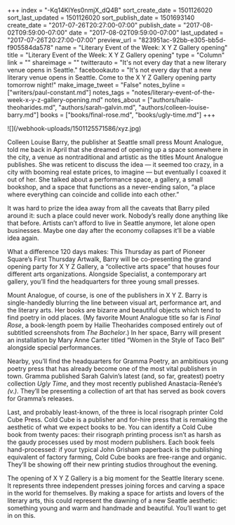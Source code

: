 +++
index = "-Kq14KIYes0nmjX_dQ4B"
sort_create_date = 1501126020
sort_last_updated = 1501126020
sort_publish_date = 1501693140
create_date = "2017-07-26T20:27:00-07:00"
publish_date = "2017-08-02T09:59:00-07:00"
date = "2017-08-02T09:59:00-07:00"
last_updated = "2017-07-26T20:27:00-07:00"
preview_url = "823951ac-92bb-e305-bb5d-f905584da578"
name = "Literary Event of the Week: X Y Z Gallery opening"
title = "Literary Event of the Week: X Y Z Gallery opening"
type = "Column"
link = ""
shareimage = ""
twitterauto = "It's not every day that a new literary venue opens in Seattle."
facebookauto = "It's not every day that a new literary venue opens in Seattle. Come to the X Y Z Gallery opening party tomorrow night!"
make_image_tweet = "False"
notes_byline = ["writers/paul-constant.md"]
notes_tags = "notes/literary-event-of-the-week-x-y-z-gallery-opening.md"
notes_about = ["authors/halie-theoharides.md", "authors/sarah-galvin.md", "authors/colleen-louise-barry.md"]
books = ["books/final-rose.md", "books/ugly-time.md"]
+++
<p class="image">![](/webhook-uploads/1501125571586/xyz.jpg)</p>

Colleen Louise Barry, the publisher at Seattle small press Mount Analogue, told me back in April that she dreamed of opening up a space somewhere in the city, a venue as nontraditional and artistic as the titles Mount Analogue publishes. She was reticent to discuss the idea — it seemed too crazy, in a city with booming real estate prices, to imagine — but eventually I coaxed it out of her. She talked about a performance space, a gallery, a small bookshop, and a space that functions as a never-ending salon, “a place where everything can coincide and collide into each other.”

It was hard to prize the idea away from all the caveats that Barry piled around it: such a place could never work. Nobody’s really done anything like that before. Artists can’t afford to live in Seattle anymore, let alone open businesses. Maybe one day after the economy collapses it’ll be a viable idea again. 

What a difference 120 days makes: This Thursday as part of Pioneer Square’s First Thursday Artwalk, Barry will be co-presenting the grand opening party for X Y Z Gallery, a “collective arts space” that houses four different arts organizations. Alongside Specialist, a contemporary art gallery, you’ll find the headquarters for three young small presses. 

Mount Analogue, of course, is one of the publishers in X Y Z. Barry is single-handedly blurring the line between visual art, performance art, and the literary arts. Her books are bizarre and beautiful objects which tend to find poetry in odd places. (My favorite Mount Analogue title so far is *Final Rose*, a book-length poem by Hailie Theoharides composed entirely out of subtitled screenshots from *The Bachelor*.) In her space, Barry will present an installation by Mary Anne Carter titled “Women in the Style of Taco Bell” alongside special performances. 

Nearby, you’ll find the headquarters for Gramma Poetry, an ambitious young poetry press that has already become one of the most vital publishers in town. Gramma published Sarah Galvin’s latest (and, so far, greatest) poetry collection *Ugly Time*, and they most recently published Anastacia-Renée’s *(v.)*. They’ll be presenting a collection of art that has served as book covers for Gramma’s releases.

Last, and probably least-known, of the three is local risograph printer Cold Cube Press. Cold Cube is a publisher and for-hire press that is remaking the aesthetic of what we expect books to be. You can identify a Cold Cube book from twenty paces: their risograph printing process isn’t as harsh as the gaudy processes used by most modern publishers. Each book feels hand-processed: if your typical John Grisham paperback is the publishing equivalent of factory farming, Cold Cube books are free-range and organic. They’ll be showing off their new printing studios throughout the evening.

The opening of X Y Z Gallery is a big moment for the Seattle literary scene. It represents three independent presses joining forces and carving a space in the world for themselves. By making a space for artists and lovers of the literary arts, this could represent the dawning of a new Seattle aesthetic: something young and warm and handmade and beautiful. You’ll want to get in on this.
